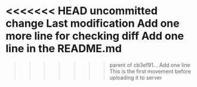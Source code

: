 <<<<<<< HEAD
uncommitted change
Last modification
Add one more line for checking diff
Add one line in the README.md
=======
>>>>>>> parent of cb3ef91... Add one line
This is the first movement before uploading it to server
